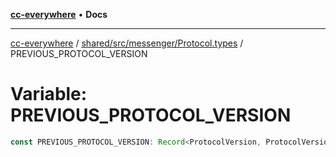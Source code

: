 [**cc-everywhere**](../../../../../index.md) • **Docs**

***

[cc-everywhere](../../../../../index.md) / [shared/src/messenger/Protocol.types](../index.md) / PREVIOUS\_PROTOCOL\_VERSION

# Variable: PREVIOUS\_PROTOCOL\_VERSION

```ts
const PREVIOUS_PROTOCOL_VERSION: Record<ProtocolVersion, ProtocolVersion>;
```

